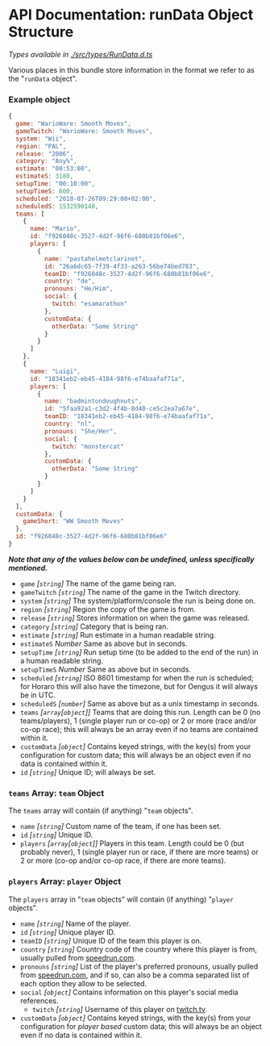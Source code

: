 # API Documentation: runData Object Structure

*Types available in [./src/types/RunData.d.ts](../../src/types/RunData.d.ts)*

Various places in this bundle store information in the format we refer to as the "`runData` object".


### Example object
```javascript
{
  game: "WarioWare: Smooth Moves",
  gameTwitch: "WarioWare: Smooth Moves",
  system: "Wii",
  region: "PAL",
  release: "2006",
  category: "Any%",
  estimate: "00:53:00",
  estimateS: 3180,
  setupTime: "00:10:00",
  setupTimeS: 600,
  scheduled: "2018-07-26T09:29:00+02:00",
  scheduledS: 1532590140,
  teams: [
    {
      name: "Mario",
      id: "f926048c-3527-4d2f-96f6-680b81bf06e6",
      players: [
        {
          name: "pastahelmetclarinet",
          id: "26a6dc65-7f39-4f33-a263-56be74bed783",
          teamID: "f926048c-3527-4d2f-96f6-680b81bf06e6",
          country: "de",
          pronouns: "He/Him",
          social: {
            twitch: "esamarathon"
          },
          customData: {
            otherData: "Some String"
          }
        }
      ]
    },
    {
      name: "Luigi",
      id: "18341eb2-eb45-4184-98f6-e74baafaf71a",
      players: [
        {
          name: "badmintondoughnuts",
          id: "5faa92a1-c3d2-4f4b-8d40-ce5c2ea7a67e",
          teamID: "18341eb2-eb45-4184-98f6-e74baafaf71a",
          country: "nl",
          pronouns: "She/Her",
          social: {
            twitch: "monstercat"
          },
          customData: {
            otherData: "Some String"
          }
        }
      ]
    }
  ],
  customData: {
    gameShort: "WW Smooth Moves"
  },
  id: "f926048c-3527-4d2f-96f6-680b81bf06e6"
}
```

***Note that any of the values below can be undefined, unless specifically mentioned.***

- `game` *[`string`]* The name of the game being ran.
- `gameTwitch` *[`string`]* The name of the game in the Twitch directory.
- `system` *[`string`]* The system/platform/console the run is being done on.
- `region` *[`string`]* Region the copy of the game is from.
- `release` *[`string`]* Stores information on when the game was released.
- `category` *[`string`]* Category that is being ran.
- `estimate` *[`string`]* Run estimate in a human readable string.
- `estimateS` *Number* Same as above but in seconds.
- `setupTime` *[`string`]* Run setup time (to be added to the end of the run) in a human readable string.
- `setupTimeS` *Number* Same as above but in seconds.
- `scheduled` *[`string`]* ISO 8601 timestamp for when the run is scheduled; for Horaro this will also have the timezone, but for Oengus it will always be in UTC.
- `scheduledS` *[`number`]* Same as above but as a unix timestamp in seconds.
- `teams` *[`array`[`object`]]* Teams that are doing this run. Length can be 0 (no teams/players), 1 (single player run or co-op) or 2 or more (race and/or co-op race); this will always be an array even if no teams are contained within it.
- `customData` *[`object`]* Contains keyed strings, with the key(s) from your configuration for custom data; this will always be an object even if no data is contained within it.
- `id` *[`string`]* Unique ID; will always be set.


### `teams` Array: `team` Object

The `teams` array will contain (if anything) "`team` objects".

- `name` *[`string`]* Custom name of the team, if one has been set.
- `id` *[`string`]* Unique ID.
- `players` *[`array`[`object`]]* Players in this team. Length could be 0 (but probably never), 1 (single player run or race, if there are more teams) or 2 or more (co-op and/or co-op race, if there are more teams).


### `players` Array: `player` Object

The `players` array in "`team` objects" will contain (if anything) "`player` objects".

- `name` *[`string`]* Name of the player.
- `id` *[`string`]* Unique player ID.
- `teamID` *[`string`]* Unique ID of the team this player is on.
- `country` *[`string`]* Country code of the country where this player is from, usually pulled from [speedrun.com](https://www.speedrun.com).
- `pronouns` *[`string`]* List of the player's preferred pronouns, usually pulled from [speedrun.com](https://www.speedrun.com), and if so, can also be a comma separated list of each option they allow to be selected.
- `social` *[`object`]* Contains information on this player's social media references.
  - `twitch` *[`string`]* Username of this player on [twitch.tv](https://www.twitch.tv).
- `customData` *[`object`]* Contains keyed strings, with the key(s) from your configuration for *player based* custom data; this will always be an object even if no data is contained within it.

